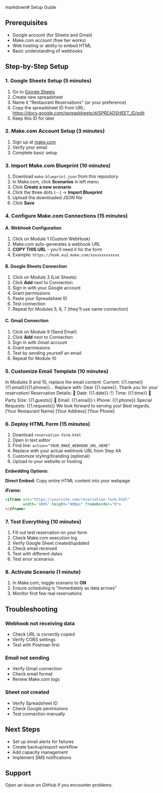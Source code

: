 markdown# Setup Guide

## Prerequisites

- Google account (for Sheets and Gmail)
- Make.com account (free tier works)
- Web hosting or ability to embed HTML
- Basic understanding of webhooks

## Step-by-Step Setup

### 1. Google Sheets Setup (5 minutes)

1. Go to [Google Sheets](https://sheets.google.com)
2. Create new spreadsheet
3. Name it "Restaurant Reservations" (or your preference)
4. Copy the spreadsheet ID from URL:
https://docs.google.com/spreadsheets/d/SPREADSHEET_ID/edit
5. Keep this ID for later

### 2. Make.com Account Setup (3 minutes)

1. Sign up at [make.com](https://make.com)
2. Verify your email
3. Complete basic setup

### 3. Import Make.com Blueprint (10 minutes)

1. Download `make-blueprint.json` from this repository
2. In Make.com, click **Scenarios** in left menu
3. Click **Create a new scenario**
4. Click the three dots (⋯) → **Import Blueprint**
5. Upload the downloaded JSON file
6. Click **Save**

### 4. Configure Make.com Connections (15 minutes)

#### A. Webhook Configuration
1. Click on Module 1 (Custom WebHook)
2. Make.com auto-generates a webhook URL
3. **COPY THIS URL** - you'll need it for the form
4. Example: `https://hook.eu2.make.com/xxxxxxxxxxxxx`

#### B. Google Sheets Connection
1. Click on Module 3 (List Sheets)
2. Click **Add** next to Connection
3. Sign in with your Google account
4. Grant permissions
5. Paste your Spreadsheet ID
6. Test connection
7. Repeat for Modules 5, 6, 7 (they'll use same connection)

#### C. Gmail Connection
1. Click on Module 9 (Send Email)
2. Click **Add** next to Connection
3. Sign in with Gmail account
4. Grant permissions
5. Test by sending yourself an email
6. Repeat for Module 10

### 5. Customize Email Template (10 minutes)

In Modules 9 and 10, replace the email content:
Current: {{1.name}}{{1.email}}{{1.phone}}...
Replace with:
Dear {{1.name}},
Thank you for your reservation!
Reservation Details:
📅 Date: {{1.date}}
🕐 Time: {{1.time}}
👥 Party Size: {{1.guests}}
📧 Email: {{1.email}}
📞 Phone: {{1.phone}}
Special Requests: {{1.requests}}
We look forward to serving you!
Best regards,
[Your Restaurant Name]
[Your Address]
[Your Phone]

### 6. Deploy HTML Form (15 minutes)

1. Download `reservation-form.html`
2. Open in text editor
3. Find line: `action="YOUR_MAKE_WEBHOOK_URL_HERE"`
4. Replace with your actual webhook URL from Step 4A
5. Customize styling/branding (optional)
6. Upload to your website or hosting

**Embedding Options:**

**Direct Embed:**
Copy entire HTML content into your webpage

**iFrame:**
```html
<iframe src="https://yoursite.com/reservation-form.html" 
        width="100%" height="800px" frameborder="0">
</iframe>
```

### 7. Test Everything (10 minutes)

1. Fill out test reservation on your form
2. Check Make.com execution log
3. Verify Google Sheet created/updated
4. Check email received
5. Test with different dates
6. Test error scenarios

### 8. Activate Scenario (1 minute)

1. In Make.com, toggle scenario to **ON**
2. Ensure scheduling is "Immediately as data arrives"
3. Monitor first few real reservations

## Troubleshooting

### Webhook not receiving data
- Check URL is correctly copied
- Verify CORS settings
- Test with Postman first

### Email not sending
- Verify Gmail connection
- Check email format
- Review Make.com logs

### Sheet not created
- Verify Spreadsheet ID
- Check Google permissions
- Test connection manually

## Next Steps

- Set up email alerts for failures
- Create backup/export workflow
- Add capacity management
- Implement SMS notifications

## Support

Open an issue on GitHub if you encounter problems.
